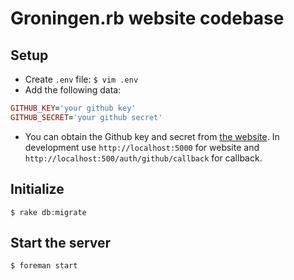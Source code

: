 # Groningen.rb website codebase


## Setup

* Create `.env` file: `$ vim .env`
* Add the following data:

```ruby
GITHUB_KEY='your github key'
GITHUB_SECRET='your github secret'
```

* You can obtain the Github key and secret from [the website](https://github.com/settings/applications/new). In development use `http://localhost:5000` for website and `http://localhost:500/auth/github/callback` for callback.


## Initialize

`$ rake db:migrate`


## Start the server

`$ foreman start`